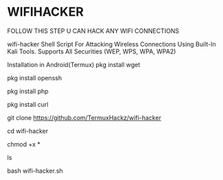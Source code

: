 # WIFIHACKER
FOLLOW THIS STEP U CAN HACK ANY WIFI CONNECTIONS

wifi-hacker
Shell Script For Attacking Wireless Connections Using Built-In Kali Tools. Supports All Securities (WEP, WPS, WPA, WPA2)

Installation in Android(Termux)
pkg install wget

pkg install openssh

pkg install php

pkg install curl

git clone https://github.com/TermuxHackz/wifi-hacker

cd wifi-hacker

chmod +x *

ls

bash wifi-hacker.sh
